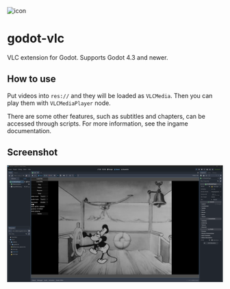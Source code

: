 <img src="icon.svg" alt="icon" width="128"/>

# godot-vlc
VLC extension for Godot. Supports Godot 4.3 and newer.

## How to use
Put videos into `res://` and they will be loaded as `VLCMedia`. Then you can play them with `VLCMediaPlayer` node.

There are some other features, such as subtitles and chapters, can be accessed through scripts. For more information, see the ingame documentation.

## Screenshot
<img src="img/screenshot.png" alt="screenshot">